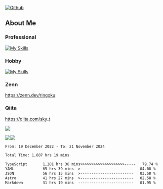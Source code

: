 [![Github](https://img.shields.io/github/followers/skyt-a?label=Follow&style=social)](https://github.com/skyt-a)

## About Me
### Professional
[![My Skills](https://skillicons.dev/icons?i=react,ts,js,nodejs,java,graphql,firebase,githubactions&theme=light)](https://skillicons.dev)
### Hobby
[![My Skills](https://skillicons.dev/icons?i=unity,rust,py&theme=light)](https://skillicons.dev)

### Zenn
https://zenn.dev/ringoku
### Qiita
https://qiita.com/sky_t


![](https://github-profile-summary-cards.vercel.app/api/cards/profile-details?username=skyt-a&theme=default)

![](https://github-profile-summary-cards.vercel.app/api/cards/repos-per-language?username=skyt-a&theme=default)![](https://github-profile-summary-cards.vercel.app/api/cards/stats?username=RinGoku&theme=default)

<!--START_SECTION:waka-->

```txt
From: 19 December 2022 - To: 21 November 2024

Total Time: 1,607 hrs 19 mins

TypeScript       1,281 hrs 38 mins>>>>>>>>>>>>>>>>>>>>-----   79.74 %
YAML             65 hrs 39 mins  >------------------------   04.08 %
JSON             56 hrs 15 mins  >------------------------   03.50 %
Astro            41 hrs 27 mins  >------------------------   02.58 %
Markdown         31 hrs 19 mins  -------------------------   01.95 %
```

<!--END_SECTION:waka-->
